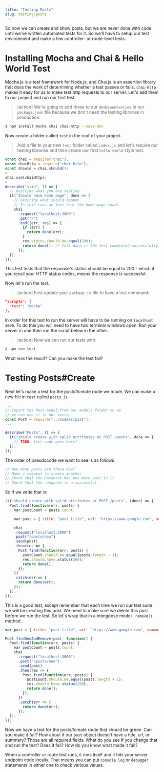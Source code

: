 ```yaml
---
title: "Testing Posts"
slug: testing-posts
---
```


So now we can create and show posts, but we are never done with code until we've written automated tests for it. So we'll have to setup our test environment and make a few controller- or route-level tests.

# Installing Mocha and Chai & Hello World Test

Mocha.js is a test framework for Node.js, and Chai.js is an assertion library that does the work of determining whether a test passes or fails. `chai-http` makes it easy for us to make test http requests to our server. Let's add them to our project and run our first test.

> [action]
> We're going to add these to our `devDependencies` in our `package.json` file because we don't need the testing libraries in production.
>
```bash
$ npm install mocha chai chai-http --save-dev
```
>
Now create a folder called `test` in the root of your project.
>
> Add a file to your new `test` folder called `index.js` and let's require our testing libraries and then create our first `hello world` style test.
>
```js
const chai = require("chai");
const chaiHttp = require("chai-http");
const should = chai.should();
>
chai.use(chaiHttp);
>
describe("site", () => {
  // Describe what you are testing
  it("Should have home page", done => {
    // Describe what should happen
    // In this case we test that the home page loads
    chai
      .request("localhost:3000")
      .get("/")
      .end((err, res) => {
        if (err) {
          return done(err);
        }
        res.status.should.be.equal(200);
        return done(); // Call done if the test completed successfully.
      });
  });
});
```

This test tests that the response's status should be equal to 200 - which if you recall your HTTP status codes, means the response is successful.

Now let's run the test.

> [action]
>First update your `package.js` file to have a test command:
>
```json
"scripts": {
  "test": "mocha"
},
```

In order for this test to run the server will have to be running on `localhost 3000`. To do this you will need to have two terminal windows open. Run your server in one then run the script below in the other.

>[action]
> Now we can run our tests with:
>
```bash
$ npm run test
```

What was the result? Can you make the test fail?

# Testing Posts#Create

Next let's make a test for the posts#create route we made. We can make a new file in `test` called `posts.js`.

```js
...
// Import the Post model from our models folder so we
// we can use it in our tests.
const Post = require("../models/post");
...

describe("Posts", () => {
  it("should create with valid attributes at POST /posts", done => {
    // TODO: test code goes here!
  });
});
```

The order of pseudocode we want to see is as follows

```js
// How many posts are there now?
// Make a request to create another
// Check that the database has one more post in it
// Check that the response is a successful
```

So if we write that in:

```js
it("should create with valid attributes at POST /posts", (done) => {
  Post.find(function(err, posts) {
    var postCount = posts.count;

    var post = { title: "post title", url: "https://www.google.com", summary: "post summary" };

    chai
    .request("localhost:3000")
    .post("/posts/new")
    .send(post)
    .then(res => {
      Post.find(function(err, posts) {
        postCount.should.be.equal(posts.length - 1);
        res.should.have.status(200);
        return done();
      });
    })
    .catch(err => {
      return done(err);
    });
  });
});
```

This is a good test, except remember that each time we run our test suite we will be creating this post. We need to make sure we delete this post before we run the test. So let's wrap that in a mongoose model `.remove()` method.



```js
var post = { title: "post title", url: "https://www.google.com", summary: "post summary" };

Post.findOneAndRemove(post, function() {
  Post.find(function(err, posts) {
    var postCount = posts.count;
    chai
      .request("localhost:3000")
      .post("/posts/new")
      .send(post)
      .then(res => {
        Post.find(function(err, posts) {
          postCount.should.be.equal(posts.length + 1);
          res.should.have.status(200);
          return done();
        });
      })
      .catch(err => {
        return done(err);
      });
  });
});
```

Now we have a test for the posts#create route that should be green. Can you make it fail? How about if our `post` object doesn't have a title, url, or summary? Those are all required fields. What do you see if you change that and run the test? Does it fail? How do you know what made it fail?

When a controller or route test runs, it runs itself and it hits your server endpoint code locally. That means you can put `console.log` or `debugger` statements in either one to check various values.
